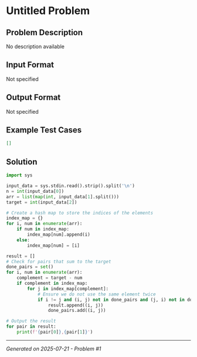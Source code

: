 # Untitled Problem

## Problem Description
No description available

## Input Format
Not specified

## Output Format
Not specified

## Example Test Cases
```json
[]
```

## Solution
```python
import sys

input_data = sys.stdin.read().strip().split('\n')
n = int(input_data[0])
arr = list(map(int, input_data[1].split()))
target = int(input_data[2])

# Create a hash map to store the indices of the elements
index_map = {}
for i, num in enumerate(arr):
    if num in index_map:
        index_map[num].append(i)
    else:
        index_map[num] = [i]

result = []
# Check for pairs that sum to the target
done_pairs = set()
for i, num in enumerate(arr):
    complement = target - num
    if complement in index_map:
        for j in index_map[complement]:
            # Ensure we do not use the same element twice
            if i != j and (i, j) not in done_pairs and (j, i) not in done_pairs:
                result.append((i, j))
                done_pairs.add((i, j))

# Output the result
for pair in result:
    print(f'{pair[0]},{pair[1]}')
```

---
*Generated on 2025-07-21 - Problem #1*